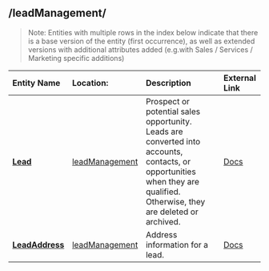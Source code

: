 ## /leadManagement/
>Note: Entities with multiple rows in the index below indicate that there is a base version of the entity (first occurrence), as well as extended versions with additional attributes added (e.g.with Sales / Services / Marketing specific additions)

| Entity Name | Location: | Description | External Link |
|:--- |:--- |:--- |:--- |
|[**Lead**](/schemaDocuments/core/applicationCommon/foundationCommon/crmCommon/leadManagement/Lead.cdm.json)|[leadManagement](/schemaDocuments/core/applicationCommon/foundationCommon/crmCommon/leadManagement/)|Prospect or potential sales opportunity. Leads are converted into accounts, contacts, or opportunities when they are qualified. Otherwise, they are deleted or archived.|[Docs](https://docs.microsoft.com/en-us/dynamics365/customer-engagement/web-api/Lead)|
|[**LeadAddress**](/schemaDocuments/core/applicationCommon/foundationCommon/crmCommon/leadManagement/LeadAddress.cdm.json)|[leadManagement](/schemaDocuments/core/applicationCommon/foundationCommon/crmCommon/leadManagement/)|Address information for a lead.|[Docs](https://docs.microsoft.com/en-us/dynamics365/customer-engagement/web-api/LeadAddress)|
